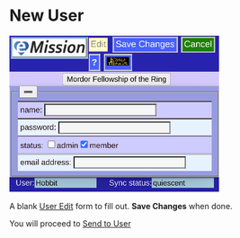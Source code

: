# New User

![](images/UserNew.png)

A blank [User Edit](UserEdit.html) form to fill out.
**Save Changes** when done.

You will proceed to [Send to User](SendUser.html)
